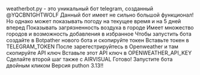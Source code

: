 weatherbot.py - это уникальный бот telegram, созданный @YQCBN1GHTWOLF
Данный бот имеет не сильно большой функционал!
Но однако может показывать погоду на текущее время и на 5 дней вперед
Показывать загрязненность воздуха в городе 
Имеет множество городов и возможность добавления в избранное
Чтобы запустить бота создайте в Botpather нового бота и скопируйте токен
Вставьте токен в TELEGRAM_TOKEN 
После зарегестрируйтесь в Openweather и там скопируйте API ключ
Вставьте этот API ключ в OPENWEATHER_API_KEY
Сделайте второй шаг также с AIRVISUAL
Готово! Запустите бота двойным кликом
Версия puthon 3.13!!
